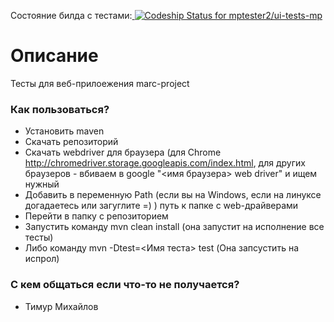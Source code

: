 Состояние билда с тестами:[ ![Codeship Status for mptester2/ui-tests-mp](https://codeship.com/projects/69c00860-796d-0133-2e51-7addd7fed507/status?branch=develop)](https://codeship.com/projects/118715)

# Описание #
 
Тесты для веб-прилоежения marc-project


### Как пользоваться? ###

* Установить maven
* Скачать репозиторий
* Скачать webdriver для браузера (для Chrome http://chromedriver.storage.googleapis.com/index.html, для других браузеров - вбиваем в google "<имя браузера> web driver" и ищем нужный
* Добавить в переменную Path (если вы на Windows, если на линуксе догадаетесь или загуглите =) ) путь к папке с web-драйверами
* Перейти в папку с репозиторием
* Запустить команду mvn clean install (она запустит на исполнение все тесты)
* Либо команду mvn -Dtest=<Имя теста> test (Она запсустить на испрол)


### С кем общаться если что-то не получается? ###

* Тимур Михайлов